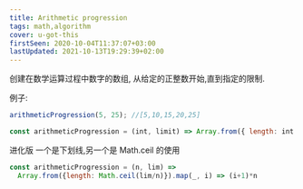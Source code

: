 ```yaml
---
title: Arithmetic progression
tags: math,algorithm
cover: u-got-this
firstSeen: 2020-10-04T11:37:07+03:00
lastUpdated: 2021-10-13T19:29:39+02:00
---
```


创建在数学运算过程中数字的数组, 从给定的正整数开始,直到指定的限制.

例子:

```js
arithmeticProgression(5, 25); //[5,10,15,20,25]
```

```js
const arithmeticProgression = (int, limit) => Array.from({ length: int }).map((item, idx) => (idx + 1) * int);
```

进化版
一个是下划线,另一个是 Math.ceil 的使用

```js
const arithmeticProgression = (n, lim) =>
  Array.from({length: Math.ceil(lim/n)}).map(_, i) => (i+1)*n
```
